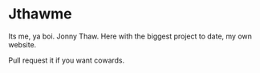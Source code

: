 # Jthawme

Its me, ya boi. Jonny Thaw. Here with the biggest project to date, my own website.

Pull request it if you want cowards.

